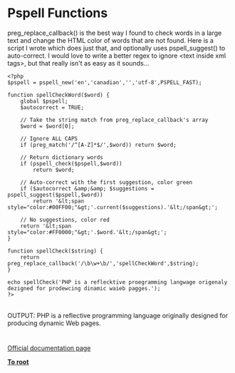 # Pspell Functions



preg_replace_callback() is the best way I found to check words in a large text and change the HTML color of words that are not found.  Here is a script I wrote which does just that, and optionally uses pspell_suggest() to auto-correct. I would love to write a better regex to ignore &lt;text inside xml tags&gt;, but that really isn&apos;t as easy as it sounds...<br>

```
<?php
$pspell = pspell_new('en','canadian','','utf-8',PSPELL_FAST);

function spellCheckWord($word) {
    global $pspell;
    $autocorrect = TRUE;

    // Take the string match from preg_replace_callback's array
    $word = $word[0];
    
    // Ignore ALL CAPS
    if (preg_match('/^[A-Z]*$/',$word)) return $word;

    // Return dictionary words
    if (pspell_check($pspell,$word))
        return $word;

    // Auto-correct with the first suggestion, color green
    if ($autocorrect &amp;&amp; $suggestions = pspell_suggest($pspell,$word))
        return '&lt;span style="color:#00FF00;"&gt;'.current($suggestions).'&lt;/span&gt;';
    
    // No suggestions, color red
    return '&lt;span style="color:#FF0000;"&gt;'.$word.'&lt;/span&gt;';
}

function spellCheck($string) {
    return preg_replace_callback('/\b\w+\b/','spellCheckWord',$string);
}

echo spellCheck('PHP is a reflecktive proegramming langwage origenaly dezigned for prodewcing dinamic waieb pagges.');
?>
```
<br>OUTPUT: PHP is a reflective programming language originally designed for producing dynamic Web pages.  

#

[Official documentation page](https://www.php.net/manual/en/ref.pspell.php)

**[To root](/README.md)**